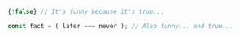 ```javascript
{!false} // It's funny because it's true...
```

```javascript
const fact = ( later === never ); // Also funny... and true...
```
